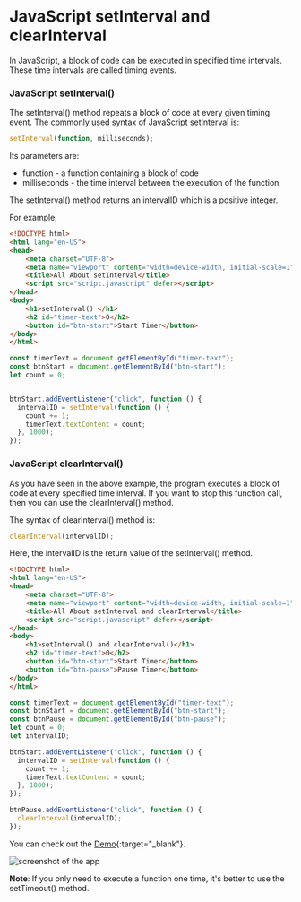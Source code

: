 # JavaScript setInterval and clearInterval



In JavaScript, a block of code can be executed in specified time intervals. These time intervals are called timing events.

### JavaScript setInterval()
The setInterval() method repeats a block of code at every given timing event.
The commonly used syntax of JavaScript setInterval is:
```javascript
setInterval(function, milliseconds);
```
Its parameters are:
- function - a function containing a block of code
- milliseconds - the time interval between the execution of the function

The setInterval() method returns an intervalID which is a positive integer.

For example,

```HTML
<!DOCTYPE html>
<html lang="en-US">
<head>
    <meta charset="UTF-8">
    <meta name="viewport" content="width=device-width, initial-scale=1">
    <title>All About setInterval</title>
    <script src="script.javascript" defer></script>
</head>
<body>
    <h1>setInterval() </h1>
    <h2 id="timer-text">0</h2>
    <button id="btn-start">Start Timer</button>
</body>
</html>
```
```javascript
const timerText = document.getElementById("timer-text");
const btnStart = document.getElementById("btn-start");
let count = 0;


btnStart.addEventListener("click", function () {
  intervalID = setInterval(function () {
    count += 1;
    timerText.textContent = count;
  }, 1000);
});


```

### JavaScript clearInterval()
As you have seen in the above example, the program executes a block of code at every specified time interval. If you want to stop this function call, then you can use the clearInterval() method.

The syntax of clearInterval() method is:
```javascript
clearInterval(intervalID);
```
Here, the intervalID is the return value of the setInterval() method.

```HTML
<!DOCTYPE html>
<html lang="en-US">
<head>
    <meta charset="UTF-8">
    <meta name="viewport" content="width=device-width, initial-scale=1">
    <title>All About setInterval and clearInterval</title>
    <script src="script.javascript" defer></script>
</head>
<body>
    <h1>setInterval() and clearInterval()</h1>
    <h2 id="timer-text">0</h2>
    <button id="btn-start">Start Timer</button>
    <button id="btn-pause">Pause Timer</button>
</body>
</html>
```
```javascript
const timerText = document.getElementById("timer-text");
const btnStart = document.getElementById("btn-start");
const btnPause = document.getElementById("btn-pause");
let count = 0;
let intervalID;

btnStart.addEventListener("click", function () {
  intervalID = setInterval(function () {
    count += 1;
    timerText.textContent = count;
  }, 1000);
});

btnPause.addEventListener("click", function () {
  clearInterval(intervalID);
});

```

You can check out the [Demo](https://praveenorugantitech.github.io/praveenorugantitech-javascript/12_setInterval_clearInterval/Demo){:target="_blank"}.

![screenshot of the app](https://raw.githubusercontent.com/praveenorugantitech/praveenorugantitech-javascript/master/images/setInterval%20and%20clearInterval.PNG)

**Note**: If you only need to execute a function one time, it's better to use the setTimeout() method.



